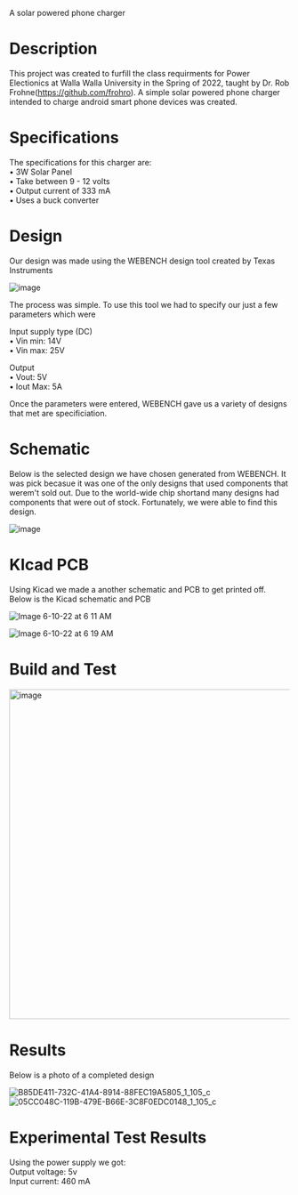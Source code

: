 
A solar powered phone charger

# Description 

This project was created to furfill the class requirments for Power Electionics at Walla Walla University in the Spring of 2022, taught by Dr. Rob Frohne(https://github.com/frohro). A simple solar powered phone charger intended to charge android smart phone devices was created.  

# Specifications 

The specifications for this charger are: <br/>
• 3W Solar Panel <br/>
• Take between 9 - 12 volts <br/>
• Output current of 333 mA <br/>
• Uses a buck converter <br/>

# Design 

Our design was made using the WEBENCH design tool created by Texas Instruments 

![image](https://user-images.githubusercontent.com/82369669/173068782-e39c2bb7-511e-4eab-a780-876c3613222e.jpeg)

The process was simple. To use this tool we had to specify our just a few parameters which were <br/>

Input supply type (DC) <br/>
• Vin min: 14V <br/>
• Vin max: 25V <br/>

Output <br/>
• Vout: 5V <br/>
• Iout Max: 5A <br/>

Once the parameters were entered, WEBENCH gave us a variety of designs that met are specificiation. 

# Schematic

Below is the selected design we have chosen generated from WEBENCH. It was pick becasue it was one of the only designs that used components that werem't sold out. Due to the world-wide chip shortand many designs had components that were out of stock. Fortunately, we were able to find this design.

![image](https://user-images.githubusercontent.com/82369669/173071248-8e9e7c20-9974-4c67-a5f5-4f57504e4505.jpeg)


# KIcad PCB 

Using Kicad we made a another schematic and PCB to get printed off. Below is the Kicad schematic and PCB 

![Image 6-10-22 at 6 11 AM](https://user-images.githubusercontent.com/82369669/173071942-550d6607-ca1d-4d05-b8c0-24a835940404.jpg)

![Image 6-10-22 at 6 19 AM](https://user-images.githubusercontent.com/82369669/173073425-0f1f7bf2-7a3d-4744-94f2-3dadaee2c253.jpg)



# Build and Test 

 <img width="593" alt="image" src="https://user-images.githubusercontent.com/82369669/173073592-07289acb-cb06-40e9-a48f-375994e2c79d.png">


# Results 

Below is a photo of a completed design 

![B85DE411-732C-41A4-8914-88FEC19A5805_1_105_c](https://user-images.githubusercontent.com/82369669/173080564-be44f85a-ab90-47f3-945d-bc31873ae179.jpeg)
![05CC048C-119B-479E-B66E-3C8F0EDC0148_1_105_c](https://user-images.githubusercontent.com/82369669/173080644-b5cbf91a-2d6a-4141-9e1c-01a16ea4d7a1.jpeg)

# Experimental Test Results 

Using the power supply we got: <br/>
Output voltage: 5v <br/>
Input current: 460 mA <br/>






